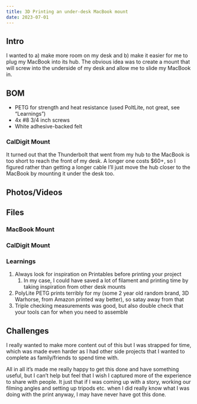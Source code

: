```yaml
---
title: 3D Printing an under-desk MacBook mount
date: 2023-07-01
---
```


## Intro

I wanted to a) make more room on my desk and b) make it easier for me to plug my MacBook into its hub. The obvious idea was to create a mount that will screw into the underside of my desk and allow me to slide my MacBook in. 

## BOM

- PETG for strength and heat resistance (used PoltLite, not great, see “Learnings”)
- 4x #8 3/4 inch screws
- White adhesive-backed felt

### CalDigit Mount

It turned out that the Thunderbolt that went from my hub to the MacBook is too short to reach the front of my desk. A longer one costs $60+, so I figured rather than getting a longer cable I’ll just move the hub closer to the MacBook by mounting it under the desk too.

## Photos/Videos

## Files

### MacBook Mount
### CalDigit Mount

### Learnings

1. Always look for inspiration on Printables before printing your project
    1. In my case, I could have saved a lot of filament and printing time by taking inspiration from other desk mounts
2. PolyLite PETG prints terribly for my (some 2 year old random brand, 3D Warhorse, from Amazon printed way better), so satay away from that
3. Triple checking measurements was good, but also double check that your tools can for when you need to assemble

## Challenges

I really wanted to make more content out of this but I was strapped for time, which was made even harder as I had other side projects that I wanted to complete as family/friends to spend time with. 

All in all it’s made me really happy to get this done and have something useful, but I can’t help but feel that I wish I captured more of the experience to share with people. It just that if I was coming up with a story, working our filming angles and setting up tripods etc. when I did really know what I was doing with the print anyway, I may have never have got this done.